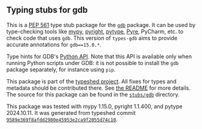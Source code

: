 ## Typing stubs for gdb

This is a [PEP 561](https://peps.python.org/pep-0561/)
type stub package for the [`gdb`](https://sourceware.org/git/gitweb.cgi?p=binutils-gdb.git;a=tree) package.
It can be used by type-checking tools like
[mypy](https://github.com/python/mypy/),
[pyright](https://github.com/microsoft/pyright),
[pytype](https://github.com/google/pytype/),
[Pyre](https://pyre-check.org/),
PyCharm, etc. to check code that uses `gdb`. This version of
`types-gdb` aims to provide accurate annotations for
`gdb==15.0.*`.

Type hints for GDB's [Python API](https://sourceware.org/gdb/onlinedocs/gdb/Python-API.html). Note that this API is available only when running Python scripts under GDB: it is not possible to install the `gdb` package separately, for instance using `pip`.

This package is part of the [typeshed project](https://github.com/python/typeshed).
All fixes for types and metadata should be contributed there.
See [the README](https://github.com/python/typeshed/blob/main/README.md)
for more details. The source for this package can be found in the
[`stubs/gdb`](https://github.com/python/typeshed/tree/main/stubs/gdb)
directory.

This package was tested with
mypy 1.15.0,
pyright 1.1.400,
and pytype 2024.10.11.
It was generated from typeshed commit
[`9589e369f8afdd2980e45953e2ca9f2055d74c10`](https://github.com/python/typeshed/commit/9589e369f8afdd2980e45953e2ca9f2055d74c10).